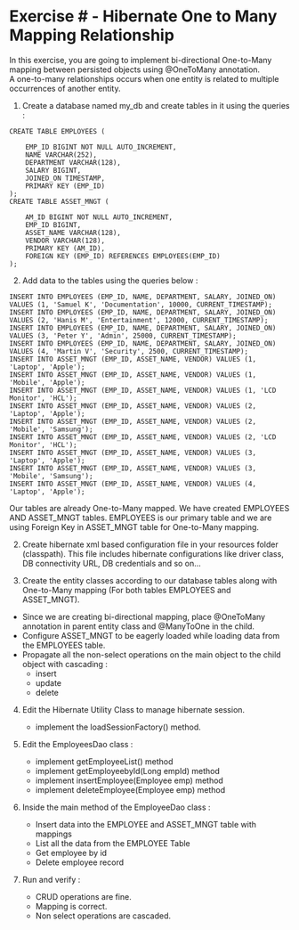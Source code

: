 # Exercise #  - Hibernate One to Many Mapping Relationship

In this exercise, you are going to implement bi-directional One-to-Many mapping between persisted objects using @OneToMany annotation.  
A one-to-many relationships occurs when one entity is related to multiple occurrences of another entity.


1. Create a database named my_db and create tables in it using the queries :
```
CREATE TABLE EMPLOYEES (

    EMP_ID BIGINT NOT NULL AUTO_INCREMENT,
    NAME VARCHAR(252),
    DEPARTMENT VARCHAR(128),
    SALARY BIGINT,
    JOINED_ON TIMESTAMP,
    PRIMARY KEY (EMP_ID)
);
CREATE TABLE ASSET_MNGT (

    AM_ID BIGINT NOT NULL AUTO_INCREMENT,
    EMP_ID BIGINT,
    ASSET_NAME VARCHAR(128),
    VENDOR VARCHAR(128),
    PRIMARY KEY (AM_ID),
    FOREIGN KEY (EMP_ID) REFERENCES EMPLOYEES(EMP_ID)
);
```

2. Add data to the tables using the queries below :
```
INSERT INTO EMPLOYEES (EMP_ID, NAME, DEPARTMENT, SALARY, JOINED_ON) VALUES (1, 'Samuel K', 'Documentation', 10000, CURRENT_TIMESTAMP);
INSERT INTO EMPLOYEES (EMP_ID, NAME, DEPARTMENT, SALARY, JOINED_ON) VALUES (2, 'Hanis M', 'Entertainment', 12000, CURRENT_TIMESTAMP);
INSERT INTO EMPLOYEES (EMP_ID, NAME, DEPARTMENT, SALARY, JOINED_ON) VALUES (3, 'Peter Y', 'Admin', 25000, CURRENT_TIMESTAMP);
INSERT INTO EMPLOYEES (EMP_ID, NAME, DEPARTMENT, SALARY, JOINED_ON) VALUES (4, 'Martin V', 'Security', 2500, CURRENT_TIMESTAMP);
INSERT INTO ASSET_MNGT (EMP_ID, ASSET_NAME, VENDOR) VALUES (1, 'Laptop', 'Apple');
INSERT INTO ASSET_MNGT (EMP_ID, ASSET_NAME, VENDOR) VALUES (1, 'Mobile', 'Apple');
INSERT INTO ASSET_MNGT (EMP_ID, ASSET_NAME, VENDOR) VALUES (1, 'LCD Monitor', 'HCL');
INSERT INTO ASSET_MNGT (EMP_ID, ASSET_NAME, VENDOR) VALUES (2, 'Laptop', 'Apple');
INSERT INTO ASSET_MNGT (EMP_ID, ASSET_NAME, VENDOR) VALUES (2, 'Mobile', 'Samsung');
INSERT INTO ASSET_MNGT (EMP_ID, ASSET_NAME, VENDOR) VALUES (2, 'LCD Monitor', 'HCL');
INSERT INTO ASSET_MNGT (EMP_ID, ASSET_NAME, VENDOR) VALUES (3, 'Laptop', 'Apple');
INSERT INTO ASSET_MNGT (EMP_ID, ASSET_NAME, VENDOR) VALUES (3, 'Mobile', 'Samsung');
INSERT INTO ASSET_MNGT (EMP_ID, ASSET_NAME, VENDOR) VALUES (4, 'Laptop', 'Apple');
```

Our tables are already One-to-Many mapped. We have created EMPLOYEES AND ASSET_MNGT tables. EMPLOYEES is our primary table and we are using Foreign Key in ASSET_MNGT table for One-to-Many mapping.


2. Create hibernate xml based configuration file in your resources folder (classpath). This file includes hibernate configurations like driver class, DB connectivity URL, DB credentials and so on...


3. Create the entity classes according to our database tables along with One-to-Many mapping (For both tables EMPLOYEES and ASSET_MNGT).
  - Since we are creating bi-directional mapping, place @OneToMany annotation in parent entity class and @ManyToOne in the child.
  - Configure ASSET_MNGT to be eagerly loaded while loading data from the EMPLOYEES table.
  - Propagate all the non-select operations on the main object to the child object with cascading :
      - insert
      - update
      - delete


4. Edit the Hibernate Utility Class to manage hibernate session.
    - implement the loadSessionFactory() method.


5. Edit the EmployeesDao class :
    - implement getEmployeeList() method
    - implement getEmployeebyId(Long empId) method
    - implement insertEmployee(Employee emp) method
    - implement deleteEmployee(Employee emp) method


6. Inside the main method of the EmployeeDao class :
    - Insert data into the EMPLOYEE and ASSET_MNGT table with mappings
    - List all the data from the EMPLOYEE Table
    - Get employee by id
    - Delete employee record


7. Run and verify :
    - CRUD operations are fine.
    - Mapping is correct.
    - Non select operations are cascaded.
